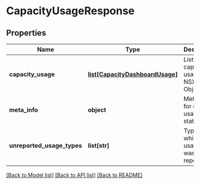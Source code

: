 # CapacityUsageResponse

## Properties
Name | Type | Description | Notes
------------ | ------------- | ------------- | -------------
**capacity_usage** | [**list[CapacityDashboardUsage]**](CapacityDashboardUsage.md) | List of capacity usage for NSX Objects | 
**meta_info** | **object** | Meta data for capacity usage statistics | 
**unreported_usage_types** | **list[str]** | Types for which usage data was not reported | [optional] 

[[Back to Model list]](../README.md#documentation-for-models) [[Back to API list]](../README.md#documentation-for-api-endpoints) [[Back to README]](../README.md)

